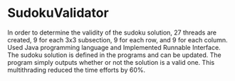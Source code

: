 # SudokuValidator

In order to determine the validity of the sudoku solution, 27 threads are created, 9 for each 3x3 subsection, 9 for each row, and 9 for each column. Used Java programming language and Implemented Runnable Interface. The sudoku solution is defined in the programs and can be updated. The program simply outputs whether or not the solution is a valid one. This multithrading reduced the time efforts by 60%.
